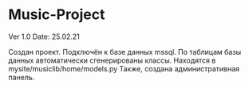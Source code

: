 # Music-Project

Ver 1.0 
Date: 25.02.21

Создан проект. Подключён к базе данных mssql.
По таблицам базы данных автоматически сгенерированы классы. Находятся в mysite/musiclib/home/models.py
Также, создана административная панель.

 
